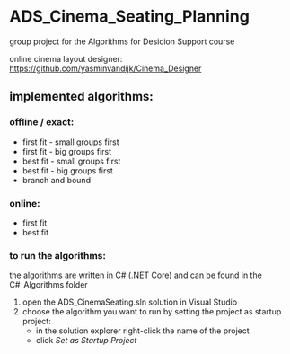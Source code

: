 # ADS_Cinema_Seating_Planning
group project for the Algorithms for Desicion Support course

online cinema layout designer: https://github.com/yasminvandijk/Cinema_Designer

## implemented algorithms:
### offline / exact:
- first fit - small groups first
- first fit - big groups first
- best fit - small groups first
- best fit - big groups first
- branch and bound

### online:
- first fit
- best fit

### to run the algorithms:
the algorithms are written in C# (.NET Core) and can be found in the C#\_Algorithms folder
1. open the ADS\_CinemaSeating.sln solution in Visual Studio
1. choose the algorithm you want to run by setting the project as startup project:
    - in the solution explorer right-click the name of the project
    - click *Set as Startup Project*
